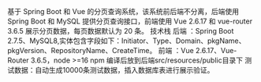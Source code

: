 基于 Spring Boot 和 Vue 的分页查询系统，该系统前后端不分离，后端使用 Spring Boot 和 MySQL 提供分页查询接口，前端使用 Vue 2.6.17 和 vue-router 3.6.5 展示分页数据，每页数据默认为 20 条。
技术栈
后端 ：Spring Boot 2.7.5、MySQL8,实体包含字段如下：Initiator、Type、Domain、pkgName、pkgVersion、RepositoryName、CreateTime。
前端 ：Vue 2.6.17、Vue-Router 3.6.5，node >=16  npm 编译后放到后端src/resources/public目录下
测试数据：自动生成10000条测试数据，插入数据库表进行展示验证。
